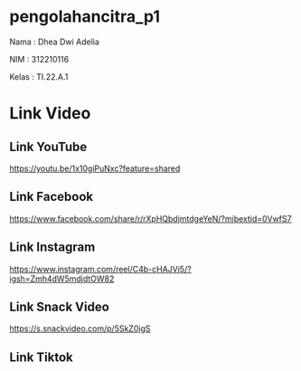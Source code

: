 # pengolahancitra_p1

Nama : Dhea Dwi Adelia

NIM : 312210116

Kelas : TI.22.A.1


# Link Video

## Link YouTube

https://youtu.be/1x10giPuNxc?feature=shared

## Link Facebook

https://www.facebook.com/share/r/rXpHQbdjmtdgeYeN/?mibextid=0VwfS7

## Link Instagram

https://www.instagram.com/reel/C4b-cHAJVi5/?igsh=Zmh4dW5mdjdtOW82

## Link Snack Video

https://s.snackvideo.com/p/5SkZ0jgS

## Link Tiktok

